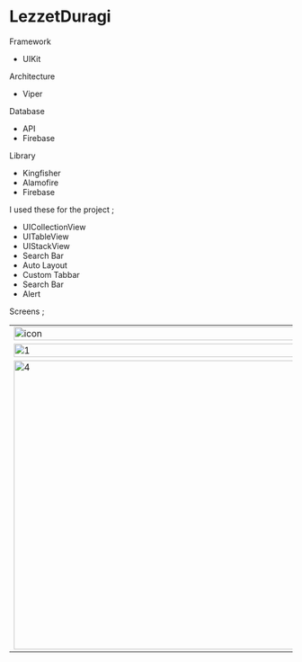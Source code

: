 
<head>
<title><img width="8%" alt="icon" src="https://user-images.githubusercontent.com/77745850/222788650-41d6940c-f39e-47dd-9c5f-b90e845cb9a7.png"></title>
<h1>LezzetDuragi</h1>
</head>
Framework 

- UIKit

Architecture

- Viper

Database

- API
- Firebase

Library
- Kingfisher
- Alamofire
- Firebase


I used these for the project ;

- UICollectionView 
- UITableView 
- UIStackView
- Search Bar
- Auto Layout 
- Custom Tabbar 
- Search Bar
- Alert



Screens ; <br>
<table>
    <tr>
    <td><img width="100%" alt="icon" src="https://user-images.githubusercontent.com/77745850/221878625-1e482b7d-c96b-4e0f-9835-82c29bc4baf6.png"></td>
    <td><img width="100%" alt="0" src="https://user-images.githubusercontent.com/77745850/221878012-eb3996fc-6ad6-403c-baaa-176dce4c3e74.png"></td>
   </tr> 
  <tr>
    <td><img width="100%" alt="1" src="https://user-images.githubusercontent.com/77745850/221878135-d2a2915b-c707-412e-be5e-8844aed2c9cf.png"></td>
    <td><img width="100%" alt="2" src="https://user-images.githubusercontent.com/77745850/221878577-ca9467d3-b5e3-4c1f-b0e2-100608294369.png"></td>
    <td><img width="100%" alt="3" src="https://user-images.githubusercontent.com/77745850/221878587-439f5ad3-515b-48c9-99d0-23c819e1e03a.png"></td>
   </tr> 
    <tr>
    <td><img width="514" alt="4" src="https://user-images.githubusercontent.com/77745850/221879023-9ac376d0-e40f-4ee3-b111-5713c04fa78a.png"></td>
    <td><img width="514" alt="5" src="https://user-images.githubusercontent.com/77745850/221879038-b871943f-d08d-4c75-8b65-d3254a864bda.png"></td>
    <td><img width="514" alt="6" src="https://user-images.githubusercontent.com/77745850/221879047-7a09c655-0b16-4090-a7fb-7924adbc3d8c.png"></td>
   </tr> 
 
 
</table>

